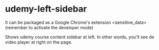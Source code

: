 # udemy-left-sidebar

It can be packaged as a Google Chrome's extension <sensitive_data> (remember to activate the developer mode)

Shows udemy course content sidebar at left. In other words, you'll see de video player at right on the page.
